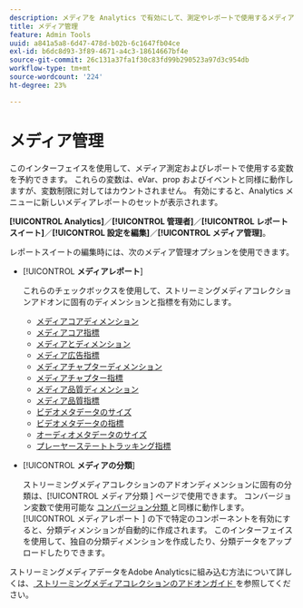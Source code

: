 ```yaml
---
description: メディアを Analytics で有効にして、測定やレポートで使用するメディアソリューション変数の特別なセットを予約できます。
title: メディア管理
feature: Admin Tools
uuid: a841a5a8-6d47-478d-b02b-6c1647fb04ce
exl-id: b6dc8d93-3f89-4671-a4c3-18614667bf4e
source-git-commit: 26c131a37fa1f30c83fd99b290523a97d3c954db
workflow-type: tm+mt
source-wordcount: '224'
ht-degree: 23%

---
```


# メディア管理

このインターフェイスを使用して、メディア測定およびレポートで使用する変数を予約できます。 これらの変数は、eVar、prop およびイベントと同様に動作しますが、変数制限に対してはカウントされません。 有効にすると、Analytics メニューに新しいメディアレポートのセットが表示されます。

**[!UICONTROL Analytics]**／**[!UICONTROL 管理者]**／**[!UICONTROL レポートスイート]**／**[!UICONTROL 設定を編集]**／**[!UICONTROL メディア管理]**。

レポートスイートの編集時には、次のメディア管理オプションを使用できます。

* [!UICONTROL **メディアレポート**]

  これらのチェックボックスを使用して、ストリーミングメディアコレクションアドオンに固有のディメンションと指標を有効にします。

   * [メディアコアディメンション](/help/components/dimensions/sm-core.md)
   * [メディアコア指標](/help/components/metrics/sm-core.md)
   * [メディアとディメンション](/help/components/dimensions/sm-ads.md)
   * [メディア広告指標](/help/components/metrics/sm-ads.md)
   * [メディアチャプターディメンション](/help/components/dimensions/sm-chapters.md)
   * [メディアチャプター指標](/help/components/metrics/sm-chapters.md)
   * [メディア品質ディメンション](/help/components/dimensions/sm-quality.md)
   * [メディア品質指標](/help/components/metrics/sm-quality.md)
   * [ビデオメタデータのサイズ](/help/components/dimensions/sm-video-metadata.md)
   * [ビデオメタデータの指標](/help/components/metrics/sm-video-metadata.md)
   * [オーディオメタデータのサイズ](/help/components/dimensions/sm-audio-metadata.md)
   * [プレーヤーステートトラッキング指標](/help/components/metrics/sm-player-state.md)

* [!UICONTROL **メディアの分類**]

  ストリーミングメディアコレクションのアドオンディメンションに固有の分類は、[!UICONTROL  メディア分類 ] ページで使用できます。 コンバージョン変数で使用可能な [ コンバージョン分類 ](/help/admin/admin/c-manage-report-suites/c-edit-report-suites/conversion-var-admin/conversion-classifications.md) と同様に動作します。 [!UICONTROL  メディアレポート ] の下で特定のコンポーネントを有効にすると、分類ディメンションが自動的に作成されます。 このインターフェイスを使用して、独自の分類ディメンションを作成したり、分類データをアップロードしたりできます。

ストリーミングメディアデータをAdobe Analyticsに組み込む方法について詳しくは、[ ストリーミングメディアコレクションのアドオンガイド ](https://experienceleague.adobe.com/ja/docs/media-analytics/using/media-overview) を参照してください。
